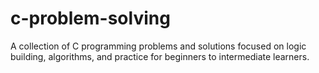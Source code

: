 # c-problem-solving
A collection of C programming problems and solutions focused on logic building, algorithms, and practice for beginners to intermediate learners.
